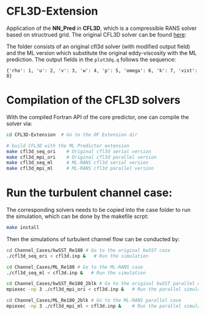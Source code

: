 # CFL3D-Extension
Application of the **NN_Pred** in **CFL3D**, which is a compressible RANS solver based on structrued grid. The original CFL3D solver can be found [here](https://github.com/nasa/CFL3D):

The folder consists of an original cfl3d solver (with modified output field) and the ML version which substitute the original eddy-viscosity with the ML prediction. The output fields in the `plot3dq.q` follows the sequence:
```
{'rho': 1, 'u': 2, 'v': 3, 'w': 4, 'p': 5, 'omega': 6, 'k': 7, 'vist': 8}
```

# Compilation of the CFL3D solvers
With the compiled Fortran API of the core predictor, one can compile the solver via:
```sh
cd CFL3D-Extension  # Go to the OF Extension dir

# build CFL3D with the ML Predictor extension 
make cfl3d_seq_ori    # Original cfl3d serial version
make cfl3d_mpi_ori    # Original cfl3d parallel version
make cfl3d_seq_ml     # ML-RANS cfl3d serial version
make cfl3d_mpi_ml     # ML-RANS cfl3d parallel version
```

# Run the turbulent channel case:
The corresponding solvers needs to be copied into the case folder to run the simulation, which can be done by the makefile scrpt:
```sh
make install
```
Then the simulations of turbulent channel flow can be conducted by:
```sh
cd Channel_Cases/kwSST_Re180 # Go to the original kwSST case
./cfl3d_seq_ori < cfl3d.inp &   # Run the simulation
```
```sh
cd Channel_Cases/ML_Re180 # Go to the ML-RANS case
./cfl3d_seq_ml < cfl3d.inp &   # Run the simulation
```
```sh
cd Channel_Cases/kwSST_Re180_2blk # Go to the original kwSST parallel case
mpiexec -np 3 ./cfl3d_mpi_ori < cfl3d.inp &   # Run the parallel simulation, need one more core to be host
```
```sh
cd Channel_Cases/ML_Re180_2blk # Go to the ML-RANS parallel case
mpiexec -np 3 ./cfl3d_mpi_ml < cfl3d.inp &    # Run the parallel simulation
```

